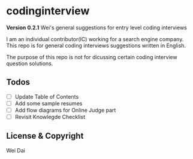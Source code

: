 # codinginterview

**Version 0.2.1**
Wei's general suggestions for entry level coding interviews

I am an individual contributor(IC) working for a search engine company. This repo is for general coding interviews suggestions written in English.

The purpose of this repo is not for dicussing certain coding interview question solutions.

## Todos
- [ ] Update Table of Contents
- [ ] Add some sample resumes
- [ ] Add flow diagrams for Online Judge part
- [ ] Revisit Knowlegde Checklist

## License & Copyright
Wei Dai


